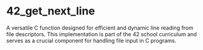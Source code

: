 # 42_get_next_line
A versatile C function designed for efficient and dynamic line reading from file descriptors. This implementation is part of the 42 school curriculum and serves as a crucial component for handling file input in C programs. 
